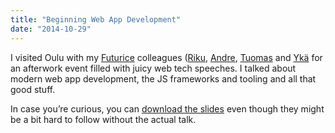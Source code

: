 ```yaml
---
title: "Beginning Web App Development"
date: "2014-10-29"
---
```


I visited Oulu with my [Futurice](http://futurice.com) colleagues ([Riku](http://twitter.com/RikuJ), [Andre](http://twitter.com/andrestaltz), [Tuomas](http://twitter.com/chlif) and [Ykä](http://twitter.com/ykarikos) for an afterwork event filled with juicy web tech speeches. I talked about modern web app development, the JS frameworks and tooling and all that good stuff.

In case you’re curious, you can [download the slides](http://rarelyneeded.com/talks/modern-frontend-development/modern-frontend-development.pdf) even though they might be a bit hard to follow without the actual talk.
